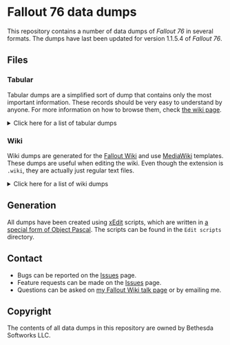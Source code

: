 # Fallout 76 data dumps
This repository contains a number of data dumps of _Fallout 76_ in several formats.
The dumps have last been updated for version 1.1.5.4 of _Fallout 76_.

## Files
### Tabular
Tabular dumps are a simplified sort of dump that contains only the most important information. These records should be very easy to understand by anyone. For more information on how to browse them, check [the wiki page](https://github.com/FWDekker/fo76-dumps/wiki/Browsing-CSV-files).

<details>
  <summary>Click here for a list of tabular dumps</summary>
  <p>

| Source           | File       | Description                                      |
|------------------|------------|--------------------------------------------------|
| `SeventySix.esm` | `IDs.csv`  | Form IDs, editor IDs, names, and keywords        |
| `SeventySix.esm` | `COBJ.csv` | Craftable object recipes and components          |
| `SeventySix.esm` | `GLOB.csv` | Global variables                                 |
| `SeventySix.esm` | `GMST.csv` | Game settings                                    |
| `SeventySix.esm` | `MISC.csv` | Inventory item weights, values, and scrap yields |

  </p>
</details>

### Wiki
Wiki dumps are generated for the [Fallout Wiki](https://fallout.wikia.com/) and use [MediaWiki](https://www.mediawiki.org) templates. These dumps are useful when editing the wiki. Even though the extension is `.wiki`, they are actually just regular text files.

<details>
  <summary>Click here for a list of wiki dumps</summary>
  <p>

| Source           | File        | Description |
|------------------|-------------|-------------|
| `SeventySix.esm` | `BOOK.wiki` | Notes       |
| `SeventySix.esm` | `DIAL.wiki` | Dialogue    |
| `SeventySix.esm` | `NOTE.wiki` | Holodisks   |
| `SeventySix.esm` | `TERM.wiki` | Terminals   |

  </p>
</details>

## Generation
All dumps have been created using [xEdit](https://tes5edit.github.io/) scripts, which are written in [a special form of Object Pascal](https://tes5edit.github.io/docs/11-Scripting-Functions.html#s_11-7). The scripts can be found in the `Edit scripts` directory.

## Contact
* Bugs can be reported on the [Issues](https://github.com/FWDekker/fo76-dumps/issues) page.
* Feature requests can be made on the [Issues](https://github.com/FWDekker/fo76-dumps/issues) page.
* Questions can be asked on [my Fallout Wiki talk page](https://fallout.wikia.com/wiki/User_talk:FDekker) or by emailing me.

## Copyright
The contents of all data dumps in this repository are owned by Bethesda Softworks LLC.
